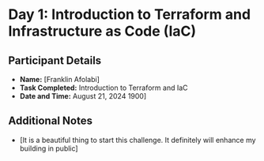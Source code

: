 # Day 1: Introduction to Terraform and Infrastructure as Code (IaC)

## Participant Details
- **Name:** [Franklin Afolabi]
- **Task Completed:** Introduction to Terraform and IaC
- **Date and Time:** August 21, 2024 1900]

## Additional Notes
- [It is a beautiful thing to start this challenge. It definitely will enhance my building in public]
